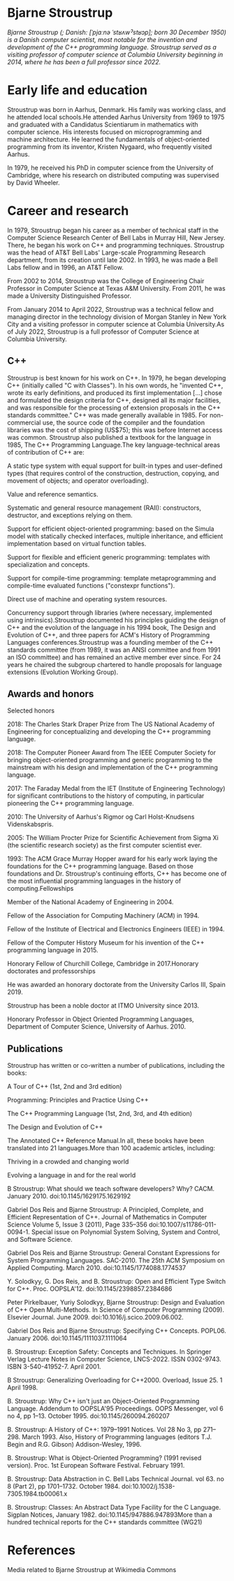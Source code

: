 # Bjarne Stroustrup

*Bjarne Stroustrup (; Danish: [ˈpjɑːnə ˈstʁʌwˀstʁɔp]; born 30 December 1950) is a Danish computer scientist, most notable for the invention and development of the C++ programming language. Stroustrup served as a visiting professor of computer science at Columbia University beginning in 2014, where he has been a full professor since 2022.*

# Early life and education
Stroustrup was born in Aarhus, Denmark. His family was working class, and he attended local schools.He attended Aarhus University from 1969 to 1975 and graduated with a Candidatus Scientiarum in mathematics with computer science. His interests focused on microprogramming and machine architecture. He learned the fundamentals of object-oriented programming from its inventor, Kristen Nygaard, who frequently visited Aarhus.

In 1979, he received his PhD in computer science from the University of Cambridge, where his research on distributed computing was supervised by David Wheeler.

# Career and research
In 1979, Stroustrup began his career as a member of technical staff in the Computer Science Research Center of Bell Labs in Murray Hill, New Jersey. There, he began his work on C++ and programming techniques. Stroustrup was the head of AT&T Bell Labs' Large-scale Programming Research department, from its creation until late 2002. In 1993, he was made a Bell Labs fellow and in 1996, an AT&T Fellow.

From 2002 to 2014, Stroustrup was the College of Engineering Chair Professor in Computer Science at Texas A&M University. From 2011, he was made a University Distinguished Professor.

From January 2014 to April 2022, Stroustrup was a technical fellow and managing director in the technology division of Morgan Stanley in New York City and a visiting professor in computer science at Columbia University.As of July 2022, Stroustrup is a full professor of Computer Science at Columbia University.

## C++
Stroustrup is best known for his work on C++. In 1979, he began developing C++ (initially called "C with Classes"). In his own words, he "invented C++, wrote its early definitions, and produced its first implementation [...] chose and formulated the design criteria for C++, designed all its major facilities, and was responsible for the processing of extension proposals in the C++ standards committee." C++ was made generally available in 1985. For non-commercial use, the source code of the compiler and the foundation libraries was the cost of shipping (US$75); this was before Internet access was common. Stroustrup also published a textbook for the language in 1985, The C++ Programming Language.The key language-technical areas of contribution of C++ are:



A static type system with equal support for built-in types and user-defined types (that requires control of the construction, destruction, copying, and movement of objects; and operator overloading).

Value and reference semantics.

Systematic and general resource management (RAII): constructors, destructor, and exceptions relying on them.

Support for efficient object-oriented programming: based on the Simula model with statically checked interfaces, multiple inheritance, and efficient implementation based on virtual function tables.

Support for flexible and efficient generic programming: templates with specialization and concepts.

Support for compile-time programming: template metaprogramming and compile-time evaluated functions ("constexpr functions").

Direct use of machine and operating system resources.

Concurrency support through libraries (where necessary, implemented using intrinsics).Stroustrup documented his principles guiding the design of C++ and the evolution of the language in his 1994 book, The Design and Evolution of C++, and three papers for ACM's History of Programming Languages conferences.Stroustrup was a founding member of the C++ standards committee (from 1989, it was an ANSI committee and from 1991 an ISO committee) and has remained an active member ever since. For 24 years he chaired the subgroup chartered to handle proposals for language extensions (Evolution Working Group).

## Awards and honors
Selected honors

2018: The Charles Stark Draper Prize from The US National Academy of Engineering for conceptualizing and developing the C++ programming language.

2018: The Computer Pioneer Award from The IEEE Computer Society for bringing object-oriented programming and generic programming to the mainstream with his design and implementation of the C++ programming language.

2017: The Faraday Medal from the IET (Institute of Engineering Technology) for significant contributions to the history of computing, in particular pioneering the C++ programming language.

2010: The University of Aarhus's Rigmor og Carl Holst-Knudsens Videnskabspris.

2005: The William Procter Prize for Scientific Achievement from Sigma Xi (the scientific research society) as the first computer scientist ever.

1993: The ACM Grace Murray Hopper award for his early work laying the foundations for the C++ programming language. Based on those foundations and Dr. Stroustrup's continuing efforts, C++ has become one of the most influential programming languages in the history of computing.Fellowships



Member of the National Academy of Engineering in 2004.

Fellow of the Association for Computing Machinery (ACM) in 1994.

Fellow of the Institute of Electrical and Electronics Engineers (IEEE) in 1994.

Fellow of the Computer History Museum for his invention of the C++ programming language in 2015.

Honorary Fellow of Churchill College, Cambridge in 2017.Honorary doctorates and professorships



He was awarded an honorary doctorate from the University Carlos III, Spain 2019.

Stroustrup has been a noble doctor at ITMO University since 2013.

Honorary Professor in Object Oriented Programming Languages, Department of Computer Science, University of Aarhus. 2010.

## Publications
Stroustrup has written or co-written a number of publications, including the books:



A Tour of C++ (1st, 2nd and 3rd edition)

Programming: Principles and Practice Using C++

The C++ Programming Language (1st, 2nd, 3rd, and 4th edition)

The Design and Evolution of C++

The Annotated C++ Reference Manual.In all, these books have been translated into 21 languages.More than 100 academic articles, including:



Thriving in a crowded and changing world

Evolving a language in and for the real world

B Stroustrup: What should we teach software developers? Why? CACM. January 2010. doi:10.1145/1629175.1629192

Gabriel Dos Reis and Bjarne Stroustrup: A Principled, Complete, and Efficient Representation of C++. Journal of Mathematics in Computer Science Volume 5, Issue 3 (2011), Page 335–356 doi:10.1007/s11786-011-0094-1. Special issue on Polynomial System Solving, System and Control, and Software Science.

Gabriel Dos Reis and Bjarne Stroustrup: General Constant Expressions for System Programming Languages. SAC-2010. The 25th ACM Symposium on Applied Computing. March 2010. doi:10.1145/1774088.1774537

Y. Solodkyy, G. Dos Reis, and B. Stroustrup: Open and Efficient Type Switch for C++. Proc. OOPSLA'12. doi:10.1145/2398857.2384686

Peter Pirkelbauer, Yuriy Solodkyy, Bjarne Stroustrup: Design and Evaluation of C++ Open Multi-Methods. In Science of Computer Programming (2009). Elsevier Journal. June 2009. doi:10.1016/j.scico.2009.06.002.

Gabriel Dos Reis and Bjarne Stroustrup: Specifying C++ Concepts. POPL06. January 2006. doi:10.1145/1111037.1111064

B. Stroustrup: Exception Safety: Concepts and Techniques. In Springer Verlag Lecture Notes in Computer Science, LNCS-2022. ISSN 0302-9743. ISBN 3-540-41952-7. April 2001.

B Stroustrup: Generalizing Overloading for C++2000. Overload, Issue 25. 1 April 1998.

B. Stroustrup: Why C++ isn't just an Object-Oriented Programming Language. Addendum to OOPSLA'95 Proceedings. OOPS Messenger, vol 6 no 4, pp 1–13. October 1995. doi:10.1145/260094.260207

B. Stroustrup: A History of C++: 1979–1991 Notices. Vol 28 No 3, pp 271–298. March 1993. Also, History of Programming languages (editors T.J. Begin and R.G. Gibson) Addison-Wesley, 1996.

B. Stroustrup: What is Object-Oriented Programming? (1991 revised version). Proc. 1st European Software Festival. February 1991.

B. Stroustrup: Data Abstraction in C. Bell Labs Technical Journal. vol 63. no 8 (Part 2), pp 1701–1732. October 1984. doi:10.1002/j.1538-7305.1984.tb00061.x

B. Stroustrup: Classes: An Abstract Data Type Facility for the C Language. Sigplan Notices, January 1982. doi:10.1145/947886.947893More than a hundred technical reports for the C++ standards committee (WG21)

# References


 Media related to Bjarne Stroustrup at Wikimedia Commons

